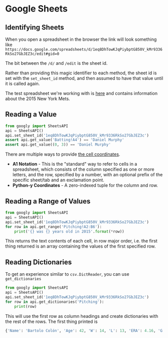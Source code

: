 # Google Sheets

## Identifying Sheets

When you open a spreadsheet in the browser the link will look something like `https://docs.google.com/spreadsheets/d/1eq8DhTowKJqPiybptG850V_kMr9336RkSo27GbJEZ3c/edit#gid=0`

The bit between the `/d/` and `/edit` is the sheet id.

Rather than providing this magic identifier to each method, the sheet id is set with the `set_sheet_id` method, and then assumed to have that value until it is called again.

The test spreadsheet we're working with is [here](https://docs.google.com/spreadsheets/d/1eq8DhTowKJqPiybptG850V_kMr9336RkSo27GbJEZ3c/edit?usp=sharing) and contains information about the 2015 New York Mets.

## Reading a Value
```python
from googly import SheetsAPI
api = SheetsAPI()
api.set_sheet_id('1eq8DhTowKJqPiybptG850V_kMr9336RkSo27GbJEZ3c')
assert api.get_value('Batting!A4') == 'Daniel Murphy'
assert api.get_value((0, 3)) == 'Daniel Murphy'
```

There are multiple ways to provide [the cell coordinates](https://developers.google.com/sheets/api/guides/concepts#cell).
 * **A1 Notation** - This is the "standard" way to refer to cells in a spreadsheet, which consists of the column specified as one or more letters, and the row, specified by a number, with an optional prefix of the specific sheet/tab and an exclamation point.
 * **Python-y Coordinates** - A zero-indexed tuple for the column and row.

## Reading a Range of Values
```python
from googly import SheetsAPI
api = SheetsAPI()
api.set_sheet_id('1eq8DhTowKJqPiybptG850V_kMr9336RkSo27GbJEZ3c')
for row in api.get_range('Pitching!A2:B6'):
    print('{} was {} years old in 2015'.format(*row))
```

This returns the text contents of each cell, in row major order, i.e. the first thing returned is an array containing the values of the first specified row.

## Reading Dictionaries
To get an experience similar to `csv.DictReader`, you can use `get_dictionaries`

```python
from googly import SheetsAPI
api = SheetsAPI()
api.set_sheet_id('1eq8DhTowKJqPiybptG850V_kMr9336RkSo27GbJEZ3c')
for row in api.get_dictionaries('Pitching'):
    print(row)
```
This will use the first row as column headings and create dictionaries with the rest of the rows. The first thing printed is
```python
{'Name': 'Bartolo Colón', 'Age': 42, 'W': 14, 'L': 13, 'ERA': 4.16, 'G': 33, 'IP': 194.2, 'H': 217}
```
